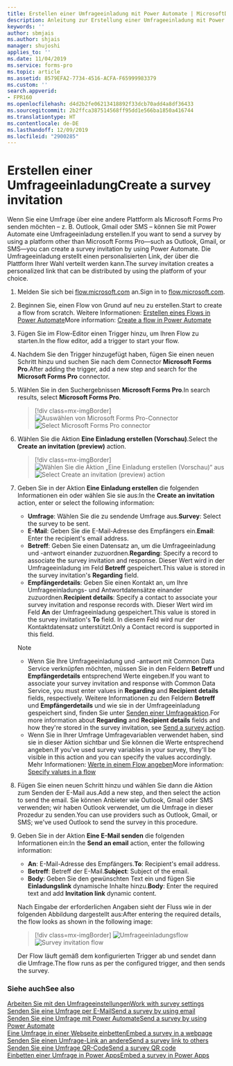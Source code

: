```yaml
---
title: Erstellen einer Umfrageeinladung mit Power Automate | MicrosoftDocs
description: Anleitung zur Erstellung einer Umfrageeinladung mit Power Automate.
keywords: ''
author: sbmjais
ms.author: shjais
manager: shujoshi
applies_to: ''
ms.date: 11/04/2019
ms.service: forms-pro
ms.topic: article
ms.assetid: 8579EFA2-7734-4516-ACFA-F65999983379
ms.custom: ''
search.appverid:
- FPR160
ms.openlocfilehash: d4d2b2fe06213418892f33dcb70add4a8df36433
ms.sourcegitcommit: 2b2ffca387514568ff95dd1e566ba1850a416744
ms.translationtype: HT
ms.contentlocale: de-DE
ms.lasthandoff: 12/09/2019
ms.locfileid: "2900285"
---
```

# <a name="create-a-survey-invitation"></a><span data-ttu-id="d1228-103">Erstellen einer Umfrageeinladung</span><span class="sxs-lookup"><span data-stu-id="d1228-103">Create a survey invitation</span></span>

<span data-ttu-id="d1228-104">Wenn Sie eine Umfrage über eine andere Plattform als Microsoft Forms Pro senden möchten – z. B. Outlook, Gmail oder SMS – können Sie mit Power Automate eine Umfrageeinladung erstellen.</span><span class="sxs-lookup"><span data-stu-id="d1228-104">If you want to send a survey by using a platform other than Microsoft Forms Pro&mdash;such as Outlook, Gmail, or SMS&mdash;you can create a survey invitation by using Power Automate.</span></span> <span data-ttu-id="d1228-105">Die Umfrageeinladung erstellt einen personalisierten Link, der über die Plattform Ihrer Wahl verteilt werden kann.</span><span class="sxs-lookup"><span data-stu-id="d1228-105">The survey invitation creates a personalized link that can be distributed by using the platform of your choice.</span></span>

1. <span data-ttu-id="d1228-106">Melden Sie sich bei [flow.microsoft.com](https://flow.microsoft.com) an.</span><span class="sxs-lookup"><span data-stu-id="d1228-106">Sign in to [flow.microsoft.com](https://flow.microsoft.com).</span></span>

2. <span data-ttu-id="d1228-107">Beginnen Sie, einen Flow von Grund auf neu zu erstellen.</span><span class="sxs-lookup"><span data-stu-id="d1228-107">Start to create a flow from scratch.</span></span> <span data-ttu-id="d1228-108">Weitere Informationen: [Erstellen eines Flows in Power Automate](https://docs.microsoft.com/flow/get-started-logic-flow)</span><span class="sxs-lookup"><span data-stu-id="d1228-108">More information: [Create a flow in Power Automate](https://docs.microsoft.com/flow/get-started-logic-flow)</span></span>

3. <span data-ttu-id="d1228-109">Fügen Sie im Flow-Editor einen Trigger hinzu, um Ihren Flow zu starten.</span><span class="sxs-lookup"><span data-stu-id="d1228-109">In the flow editor, add a trigger to start your flow.</span></span>

4. <span data-ttu-id="d1228-110">Nachdem Sie den Trigger hinzugefügt haben, fügen Sie einen neuen Schritt hinzu und suchen Sie nach dem Connector **Microsoft Forms Pro**.</span><span class="sxs-lookup"><span data-stu-id="d1228-110">After adding the trigger, add a new step and search for the **Microsoft Forms Pro** connector.</span></span>

5. <span data-ttu-id="d1228-111">Wählen Sie in den Suchergebnissen **Microsoft Forms Pro**.</span><span class="sxs-lookup"><span data-stu-id="d1228-111">In search results, select **Microsoft Forms Pro**.</span></span>

    > [!div class=mx-imgBorder]
    > <span data-ttu-id="d1228-112">![Auswählen von Microsoft Forms Pro-Connector](media/search-connector.png "Auswählen von Microsoft Forms Pro-Connector")</span><span class="sxs-lookup"><span data-stu-id="d1228-112">![Select Microsoft Forms Pro connector](media/search-connector.png "Select Microsoft Forms Pro connector")</span></span>  

6. <span data-ttu-id="d1228-113">Wählen Sie die Aktion **Eine Einladung erstellen (Vorschau)**.</span><span class="sxs-lookup"><span data-stu-id="d1228-113">Select the **Create an invitation (preview)** action.</span></span>

    > [!div class=mx-imgBorder]
    > <span data-ttu-id="d1228-114">![Wählen Sie die Aktion „Eine Einladung erstellen (Vorschau)“ aus](media/select-flow-action.png "Wählen Sie die Aktion „Eine Einladung erstellen (Vorschau)“ aus")</span><span class="sxs-lookup"><span data-stu-id="d1228-114">![Select Create an invitation (preview) action](media/select-flow-action.png "Select Create an invitation (preview) action")</span></span>  

7. <span data-ttu-id="d1228-115">Geben Sie in der Aktion **Eine Einladung erstellen** die folgenden Informationen ein oder wählen Sie sie aus:</span><span class="sxs-lookup"><span data-stu-id="d1228-115">In the **Create an invitation** action, enter or select the following information:</span></span>

    - <span data-ttu-id="d1228-116">**Umfrage**: Wählen Sie die zu sendende Umfrage aus.</span><span class="sxs-lookup"><span data-stu-id="d1228-116">**Survey**: Select the survey to be sent.</span></span>
    - <span data-ttu-id="d1228-117">**E-Mail**: Geben Sie die E-Mail-Adresse des Empfängers ein.</span><span class="sxs-lookup"><span data-stu-id="d1228-117">**Email**: Enter the recipient's email address.</span></span>
    - <span data-ttu-id="d1228-118">**Betreff**: Geben Sie einen Datensatz an, um die Umfrageeinladung und -antwort einander zuzuordnen.</span><span class="sxs-lookup"><span data-stu-id="d1228-118">**Regarding**: Specify a record to associate the survey invitation and response.</span></span> <span data-ttu-id="d1228-119">Dieser Wert wird in der Umfrageeinladung im Feld **Betreff** gespeichert.</span><span class="sxs-lookup"><span data-stu-id="d1228-119">This value is stored in the survey invitation's **Regarding** field.</span></span>
    - <span data-ttu-id="d1228-120">**Empfängerdetails**: Geben Sie einen Kontakt an, um Ihre Umfrageeinladungs- und Antwortdatensätze einander zuzuordnen.</span><span class="sxs-lookup"><span data-stu-id="d1228-120">**Recipient details**: Specify a contact to associate your survey invitation and response records with.</span></span> <span data-ttu-id="d1228-121">Dieser Wert wird im Feld **An** der Umfrageeinladung gespeichert.</span><span class="sxs-lookup"><span data-stu-id="d1228-121">This value is stored in the survey invitation's **To** field.</span></span> <span data-ttu-id="d1228-122">In diesem Feld wird nur der Kontaktdatensatz unterstützt.</span><span class="sxs-lookup"><span data-stu-id="d1228-122">Only a Contact record is supported in this field.</span></span>

    > [!NOTE]
    > - <span data-ttu-id="d1228-123">Wenn Sie Ihre Umfrageeinladung und -antwort mit Common Data Service verknüpfen möchten, müssen Sie in den Feldern **Betreff** und **Empfängerdetails** entsprechend Werte eingeben.</span><span class="sxs-lookup"><span data-stu-id="d1228-123">If you want to associate your survey invitation and response with Common Data Service, you must enter values in **Regarding** and **Recipient details** fields, respectively.</span></span> <span data-ttu-id="d1228-124">Weitere Informationen zu den Feldern **Betreff** und **Empfängerdetails** und wie sie in der Umfrageeinladung gespeichert sind, finden Sie unter [Senden einer Umfrageaktion](send-survey-microsoft-flow.md#send-a-survey-action).</span><span class="sxs-lookup"><span data-stu-id="d1228-124">For more information about **Regarding** and **Recipient details** fields and how they're stored in the survey invitation, see [Send a survey action](send-survey-microsoft-flow.md#send-a-survey-action).</span></span>
    > - <span data-ttu-id="d1228-125">Wenn Sie in Ihrer Umfrage Umfragevariablen verwendet haben, sind sie in dieser Aktion sichtbar und Sie können die Werte entsprechend angeben.</span><span class="sxs-lookup"><span data-stu-id="d1228-125">If you've used survey variables in your survey, they'll be visible in this action and you can specify the values accordingly.</span></span> <span data-ttu-id="d1228-126">Mehr Informationen: [Werte in einem Flow angeben](personalize-survey.md#specify-values-in-a-flow)</span><span class="sxs-lookup"><span data-stu-id="d1228-126">More information: [Specify values in a flow](personalize-survey.md#specify-values-in-a-flow)</span></span>

8. <span data-ttu-id="d1228-127">Fügen Sie einen neuen Schritt hinzu und wählen Sie dann die Aktion zum Senden der E-Mail aus.</span><span class="sxs-lookup"><span data-stu-id="d1228-127">Add a new step, and then select the action to send the email.</span></span> <span data-ttu-id="d1228-128">Sie können Anbieter wie Outlook, Gmail oder SMS verwenden; wir haben Outlook verwendet, um die Umfrage in dieser Prozedur zu senden.</span><span class="sxs-lookup"><span data-stu-id="d1228-128">You can use providers such as Outlook, Gmail, or SMS; we've used Outlook to send the survey in this procedure.</span></span>

9. <span data-ttu-id="d1228-129">Geben Sie in der Aktion **Eine E-Mail senden** die folgenden Informationen ein:</span><span class="sxs-lookup"><span data-stu-id="d1228-129">In the **Send an email** action, enter the following information:</span></span>

    - <span data-ttu-id="d1228-130">**An**: E-Mail-Adresse des Empfängers.</span><span class="sxs-lookup"><span data-stu-id="d1228-130">**To**: Recipient's email address.</span></span>
    - <span data-ttu-id="d1228-131">**Betreff**: Betreff der E-Mail.</span><span class="sxs-lookup"><span data-stu-id="d1228-131">**Subject**: Subject of the email.</span></span>
    - <span data-ttu-id="d1228-132">**Body**: Geben Sie den gewünschten Text ein und fügen Sie **Einladungslink** dynamische Inhalte hinzu.</span><span class="sxs-lookup"><span data-stu-id="d1228-132">**Body**: Enter the required text and add **Invitation link** dynamic content.</span></span>

    <span data-ttu-id="d1228-133">Nach Eingabe der erforderlichen Angaben sieht der Fluss wie in der folgenden Abbildung dargestellt aus:</span><span class="sxs-lookup"><span data-stu-id="d1228-133">After entering the required details, the flow looks as shown in the following image:</span></span>

    > [!div class=mx-imgBorder]
    > <span data-ttu-id="d1228-134">![Umfrageeinladungsflow](media/survey-invite-flow.png "Umfrageeinladungsflow")</span><span class="sxs-lookup"><span data-stu-id="d1228-134">![Survey invitation flow](media/survey-invite-flow.png "Survey invitation flow")</span></span>

    <span data-ttu-id="d1228-135">Der Flow läuft gemäß dem konfigurierten Trigger ab und sendet dann die Umfrage.</span><span class="sxs-lookup"><span data-stu-id="d1228-135">The flow runs as per the configured trigger, and then sends the survey.</span></span>

### <a name="see-also"></a><span data-ttu-id="d1228-136">Siehe auch</span><span class="sxs-lookup"><span data-stu-id="d1228-136">See also</span></span>

[<span data-ttu-id="d1228-137">Arbeiten Sie mit den Umfrageeinstellungen</span><span class="sxs-lookup"><span data-stu-id="d1228-137">Work with survey settings</span></span>](invite-settings.md)<br>
[<span data-ttu-id="d1228-138">Senden Sie eine Umfrage per E-Mail</span><span class="sxs-lookup"><span data-stu-id="d1228-138">Send a survey by using email</span></span>](send-survey-email.md)<br>
[<span data-ttu-id="d1228-139">Senden Sie eine Umfrage mit Power Automate</span><span class="sxs-lookup"><span data-stu-id="d1228-139">Send a survey by using Power Automate</span></span>](send-survey-microsoft-flow.md)<br>
[<span data-ttu-id="d1228-140">Eine Umfrage in einer Webseite einbetten</span><span class="sxs-lookup"><span data-stu-id="d1228-140">Embed a survey in a webpage</span></span>](embed-web-page.md)<br>
[<span data-ttu-id="d1228-141">Senden Sie einen Umfrage-Link an andere</span><span class="sxs-lookup"><span data-stu-id="d1228-141">Send a survey link to others</span></span>](send-survey-link.md)<br>
[<span data-ttu-id="d1228-142">Senden Sie eine Umfrage QR-Code</span><span class="sxs-lookup"><span data-stu-id="d1228-142">Send a survey QR code</span></span>](send-survey-qrcode.md)<br>
[<span data-ttu-id="d1228-143">Einbetten einer Umfrage in Power Apps</span><span class="sxs-lookup"><span data-stu-id="d1228-143">Embed a survey in Power Apps</span></span>](embed-survey-powerapps.md)


